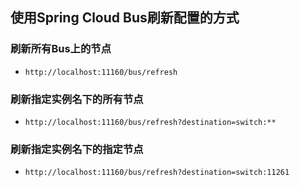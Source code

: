 ## 使用Spring Cloud Bus刷新配置的方式

### 刷新所有Bus上的节点
- `http://localhost:11160/bus/refresh`

### 刷新指定实例名下的所有节点
- `http://localhost:11160/bus/refresh?destination=switch:**`

### 刷新指定实例名下的指定节点
- `http://localhost:11160/bus/refresh?destination=switch:11261`